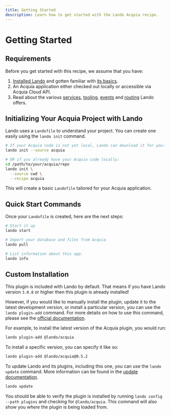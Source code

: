 ```yaml
---
title: Getting Started
description: Learn how to get started with the Lando Acquia recipe.
---
```


# Getting Started

## Requirements

Before you get started with this recipe, we assume that you have:

1. [Installed Lando](https://docs.lando.dev/getting-started/installation.html) and gotten familiar with [its basics](https://docs.lando.dev/cli/).
2. An Acquia application either checked out locally or accessible via Acquia Cloud API.
3. Read about the various [services](https://docs.lando.dev/services/lando-3.html), [tooling](https://docs.lando.dev/landofile/tooling.html), [events](https://docs.lando.dev/landofile/events.html) and [routing](https://docs.lando.dev/landofile/proxy.html) Lando offers.

## Initializing Your Acquia Project with Lando

Lando uses a `Landofile` to understand your project. You can create one easily using the `lando init` command.

```bash
# If your Acquia code is not yet local, Lando can download it for you:
lando init --source acquia

# OR if you already have your Acquia code locally:
cd /path/to/your/acquia/repo
lando init \
  --source cwd \
  --recipe acquia
```

This will create a basic `Landofile` tailored for your Acquia application.

## Quick Start Commands

Once your `Landofile` is created, here are the next steps:

```bash
# Start it up
lando start

# Import your database and files from Acquia
lando pull

# List information about this app.
lando info
```

## Custom Installation

This plugin is included with Lando by default. That means if you have Lando version `3.0.8` or higher then this plugin is already installed!

However, if you would like to manually install the plugin, update it to the latest development version, or install a particular version, you can use the `lando plugin-add` command. For more details on how to use this command, please see the [official documentation](https://docs.lando.dev/cli/plugin-add.html).

For example, to install the latest version of the Acquia plugin, you would run:
```bash
lando plugin-add @lando/acquia
```

To install a specific version, you can specify it like so:
```bash
lando plugin-add @lando/acquia@0.5.2
```

To update Lando and its plugins, including this one, you can use the `lando update` command. More information can be found in the [update documentation](https://docs.lando.dev/cli/update.html).

```bash
lando update
```

You should be able to verify the plugin is installed by running `lando config --path plugins` and checking for `@lando/acquia`. This command will also show you _where_ the plugin is being loaded from.

